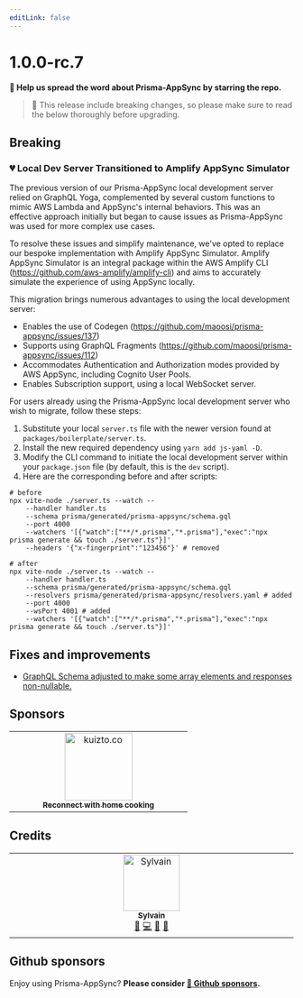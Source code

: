 ```yaml
---
editLink: false
---
```


# 1.0.0-rc.7

**🌟 Help us spread the word about Prisma-AppSync by starring the repo.**

> 🚨 This release include breaking changes, so please make sure to read the below thoroughly before upgrading.

## Breaking

### 💔 Local Dev Server Transitioned to Amplify AppSync Simulator

The previous version of our Prisma-AppSync local development server relied on GraphQL Yoga, complemented by several custom functions to mimic AWS Lambda and AppSync's internal behaviors. This was an effective approach initially but began to cause issues as Prisma-AppSync was used for more complex use cases.

To resolve these issues and simplify maintenance, we've opted to replace our bespoke implementation with Amplify AppSync Simulator. Amplify AppSync Simulator is an integral package within the AWS Amplify CLI (https://github.com/aws-amplify/amplify-cli) and aims to accurately simulate the experience of using AppSync locally.

This migration brings numerous advantages to using the local development server:

- Enables the use of Codegen (https://github.com/maoosi/prisma-appsync/issues/137)
- Supports using GraphQL Fragments (https://github.com/maoosi/prisma-appsync/issues/112)
- Accommodates Authentication and Authorization modes provided by AWS AppSync, including Cognito User Pools.
- Enables Subscription support, using a local WebSocket server.

For users already using the Prisma-AppSync local development server who wish to migrate, follow these steps:

1. Substitute your local `server.ts` file with the newer version found at `packages/boilerplate/server.ts`.
2. Install the new required dependency using `yarn add js-yaml -D`.
3. Modify the CLI command to initiate the local development server within your `package.json` file (by default, this is the `dev` script).
4. Here are the corresponding before and after scripts:

```shell
# before
npx vite-node ./server.ts --watch --
    --handler handler.ts
    --schema prisma/generated/prisma-appsync/schema.gql
    --port 4000
    --watchers '[{"watch":["**/*.prisma","*.prisma"],"exec":"npx prisma generate && touch ./server.ts"}]'
    --headers '{"x-fingerprint":"123456"}' # removed

# after
npx vite-node ./server.ts --watch --
    --handler handler.ts
    --schema prisma/generated/prisma-appsync/schema.gql
    --resolvers prisma/generated/prisma-appsync/resolvers.yaml # added
    --port 4000
    --wsPort 4001 # added
    --watchers '[{"watch":["**/*.prisma","*.prisma"],"exec":"npx prisma generate && touch ./server.ts"}]'
```

## Fixes and improvements

- [GraphQL Schema adjusted to make some array elements and responses non-nullable.](https://github.com/maoosi/prisma-appsync/pull/133)

## Sponsors

<table>
      <tr>
        <td align="center" style="width:300px;">
            <a href="https://kuizto.co" rel="noopener" target="_blank">
                <img src="https://prisma-appsync.vercel.app/sponsors/kuizto-logo.jpg" width="120px;" alt="kuizto.co"/>
                <br /><sub><b>Reconnect with home cooking</b></sub>
            </a>
        </td>
    </tr>
</table>

## Credits

<table>
  <tbody>
    <tr>
      <td align="center" valign="top" width="14.28%"><a href="https://sylvainsimao.fr"><img src="https://avatars.githubusercontent.com/u/4679377?v=4?s=100" width="100px;" alt="Sylvain"/><br /><sub><b>Sylvain</b></sub></a><br /><a href="#creator-maoosi" title="Creator & maintainer">🐙</a> <a href="https://github.com/maoosi/prisma-appsync/commits?author=maoosi" title="Code">💻</a> <a href="#ideas-maoosi" title="Ideas, Planning, & Feedback">🤔</a> <a href="https://github.com/maoosi/prisma-appsync/commits?author=maoosi" title="Documentation">📖</a></td>
    </tr>
  </tbody>
</table>

## Github sponsors

Enjoy using Prisma-AppSync? **Please consider [💛 Github sponsors](https://github.com/sponsors/maoosi).**
